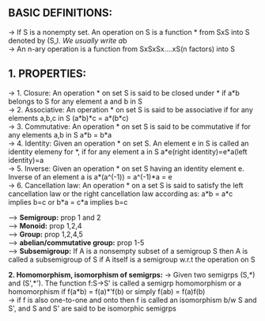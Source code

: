 BASIC DEFINITIONS:
--
  
  -> If S is a nonempty set. An operation on S is a function * from SxS into S denoted by (S,*). We usually write a*b\
  -> An n-ary operation is a function from SxSxSx....xS(n factors) into S
  
  **1. PROPERTIES:**
  ---
  -> 1. Closure: An operation * on set S is said to be closed under * if a\*b belongs to S for any element a and b in S\
  -> 2. Associative: An operation * on set S is said to be associative if for any elements a,b,c in S (a\*b)\*c = a\*(b\*c)\
  -> 3. Commutative: An operation * on set S is said to be commutative if for any elements a,b in S a\*b = b\*a\
  -> 4. Identity: Given an operation * on set S. An element e in S is called an identity elemeny for \*, if for any element a in S  a\*e(right identity)=e\*a(left identity)=a\
  -> 5. Inverse: Given an operation * on set S having an identity element e. Inverse of an element a is  a*(a^(-1)) = a^(-1)\*a = e\
  -> 6. Cancellation law: An operation * on a set S is said to satisfy the left cancellation law or the right cancellation law according as: a\*b = a\*c implies b=c or b\*a = c\*a implies b=c
  
  --> **Semigroup:** prop 1 and 2\
  --> **Monoid:** prop 1,2,4\
  --> **Group:** prop 1,2,4,5\
  --> **abelian/commutative group:** prop 1-5\
  --> **Subsemigroup:** If A is a nonsempty subset of a semigroup S then A is called a subsemigroup of S if A itself is a semigroup w.r.t the operation on S 
  
  **2. Homomorphism, isomorphism of semigrps:**
  -> Given two semigrps (S,\*) and (S',\*'). The function f:S->S' is called a semigrp homomorphism or a homomorphism if  f(a\*b) = f(a)\*'f(b)  or simply f(ab) = f(a)f(b)\
  -> if f is also one-to-one and onto then f is called an isomorphism b/w S and S', and S and S' are said to be isomorphic semigrps
  
